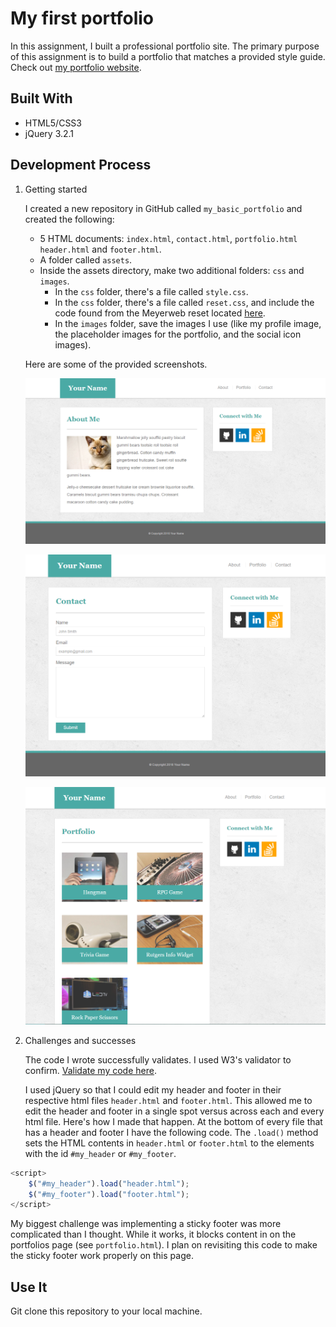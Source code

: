 # My first portfolio

In this assignment, I built a professional portfolio site. The primary purpose of this assignment is to build a portfolio that matches a provided style guide. Check out [my portfolio website](https://aliciawyse.github.io/my_basic_portfolio/).

## Built With

* HTML5/CSS3
* jQuery 3.2.1

## Development Process

1. Getting started

    I created a new repository in GitHub called `my_basic_portfolio` and created the following: 

   * 5 HTML documents: `index.html`, `contact.html`, `portfolio.html` `header.html` and `footer.html`.
   * A folder called `assets`.
   * Inside the assets directory, make two additional folders: `css` and `images`.
     * In the `css` folder, there's a file called `style.css`.
     * In the `css` folder, there's a file called `reset.css`, and include the code found from the Meyerweb reset located [here](http://meyerweb.com/eric/tools/css/reset/reset.css).
     * In the `images` folder, save the images I use (like my profile image, the placeholder images for the portfolio, and the social icon images).
     
   Here are some of the provided screenshots.
 
   ![Portfolio About](assets/images/Portfolio_About.png)

   ![Portfolio Contact](assets/images/Portfolio_Contact.png)

   ![Portfolio Gallery](assets/images/Portfolio_Gallery.png)

2. Challenges and successes
    
   The code I wrote successfully validates. I used W3's validator to confirm. [Validate my code here](https://validator.w3.org/#validate_by_input). 
   
   I used jQuery so that I could edit my header and footer in their respective html files `header.html` and `footer.html`. This allowed me to edit the header and footer in a single spot versus across each and every html file. Here's how I made that happen. At the bottom of every file that has a header and footer I have the following code. The `.load()` method sets the HTML contents in `header.html` or `footer.html` to the elements with the id `#my_header` or `#my_footer`.

```javascript   
<script>
    $("#my_header").load("header.html");
    $("#my_footer").load("footer.html");
</script>
```

   My biggest challenge was implementing a sticky footer was more complicated than I thought. While it works, it blocks content in on the portfolios page (see `portfolio.html`). I plan on revisiting this code to make the sticky footer work properly on this page. 
   
## Use It
Git clone this repository to your local machine. 
